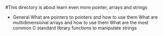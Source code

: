 #This directory is about learn even more pointer, arrays and strings

- General
What are pointers to pointers and how to use them
What are multidimensional arrays and how to use them
What are the most common C standard library functions to manipulate strings
